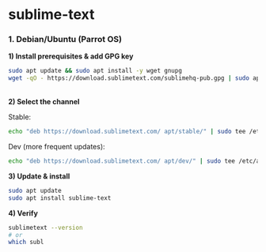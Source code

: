 # sublime-text

### 1. Debian/Ubuntu (Parrot OS)

**1) Install prerequisites & add GPG key**

```bash
sudo apt update && sudo apt install -y wget gnupg
wget -qO - https://download.sublimetext.com/sublimehq-pub.gpg | sudo apt-key add -
```

\
**2) Select the channel**

Stable:

```bash
echo "deb https://download.sublimetext.com/ apt/stable/" | sudo tee /etc/apt/sources.list.d/sublime-text.list
```

Dev (more frequent updates):

```bash
echo "deb https://download.sublimetext.com/ apt/dev/" | sudo tee /etc/apt/sources.list.d/sublime-text.list
```



**3) Update & install**

```bash
sudo apt update
sudo apt install sublime-text
```



**4) Verify**

```bash
sublimetext --version
# or
which subl
```
